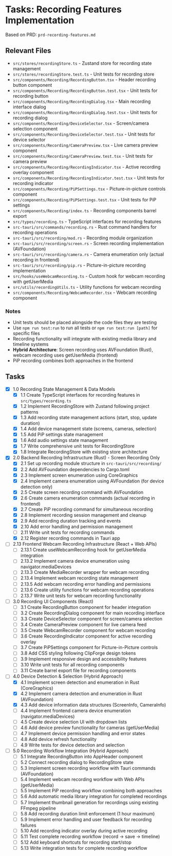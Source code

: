 # Tasks: Recording Features Implementation

Based on PRD: `prd-recording-features.md`

## Relevant Files

- `src/stores/recordingStore.ts` - Zustand store for recording state management
- `src/stores/recordingStore.test.ts` - Unit tests for recording store
- `src/components/Recording/RecordingButton.tsx` - Header recording button component
- `src/components/Recording/RecordingButton.test.tsx` - Unit tests for recording button
- `src/components/Recording/RecordingDialog.tsx` - Main recording interface dialog
- `src/components/Recording/RecordingDialog.test.tsx` - Unit tests for recording dialog
- `src/components/Recording/DeviceSelector.tsx` - Screen/camera selection component
- `src/components/Recording/DeviceSelector.test.tsx` - Unit tests for device selector
- `src/components/Recording/CameraPreview.tsx` - Live camera preview component
- `src/components/Recording/CameraPreview.test.tsx` - Unit tests for camera preview
- `src/components/Recording/RecordingIndicator.tsx` - Active recording overlay component
- `src/components/Recording/RecordingIndicator.test.tsx` - Unit tests for recording indicator
- `src/components/Recording/PiPSettings.tsx` - Picture-in-picture controls component
- `src/components/Recording/PiPSettings.test.tsx` - Unit tests for PiP settings
- `src/components/Recording/index.ts` - Recording components barrel export
- `src/types/recording.ts` - TypeScript interfaces for recording features
- `src-tauri/src/commands/recording.rs` - Rust command handlers for recording operations
- `src-tauri/src/recording/mod.rs` - Recording module organization
- `src-tauri/src/recording/screen.rs` - Screen recording implementation (AVFoundation)
- `src-tauri/src/recording/camera.rs` - Camera enumeration only (actual recording in frontend)
- `src-tauri/src/recording/pip.rs` - Picture-in-picture recording implementation
- `src/hooks/useWebcamRecording.ts` - Custom hook for webcam recording with getUserMedia
- `src/utils/recordingUtils.ts` - Utility functions for webcam recording
- `src/components/Recording/WebcamRecorder.tsx` - Webcam recording component

### Notes

- Unit tests should be placed alongside the code files they are testing
- Use `npm run test:run` to run all tests or `npm run test:run [path]` for specific files
- Recording functionality will integrate with existing media library and timeline systems
- **Hybrid Architecture**: Screen recording uses AVFoundation (Rust), webcam recording uses getUserMedia (frontend)
- PiP recording combines both approaches in the frontend

## Tasks

- [x] 1.0 Recording State Management & Data Models
  - [x] 1.1 Create TypeScript interfaces for recording features in `src/types/recording.ts`
  - [x] 1.2 Implement RecordingStore with Zustand following project patterns
  - [x] 1.3 Add recording state management actions (start, stop, update duration)
  - [x] 1.4 Add device management state (screens, cameras, selection)
  - [x] 1.5 Add PiP settings state management
  - [x] 1.6 Add audio settings state management
  - [x] 1.7 Write comprehensive unit tests for RecordingStore
  - [x] 1.8 Integrate RecordingStore with existing store architecture

- [x] 2.0 Backend Recording Infrastructure (Rust) - Screen Recording Only
  - [x] 2.1 Set up recording module structure in `src-tauri/src/recording/`
  - [x] 2.2 Add AVFoundation dependencies to Cargo.toml
  - [x] 2.3 Implement screen enumeration using CoreGraphics
  - [x] 2.4 Implement camera enumeration using AVFoundation (for device detection only)
  - [x] 2.5 Create screen recording command with AVFoundation
  - [x] 2.6 Create camera enumeration commands (actual recording in frontend)
  - [x] 2.7 Create PiP recording command for simultaneous recording
  - [x] 2.8 Implement recording session management and cleanup
  - [x] 2.9 Add recording duration tracking and events
  - [x] 2.10 Add error handling and permission management
  - [ ] 2.11 Write unit tests for recording commands
  - [x] 2.12 Register recording commands in Tauri app

- [ ] 2.13 Frontend Webcam Recording Infrastructure (React + Web APIs)
  - [ ] 2.13.1 Create useWebcamRecording hook for getUserMedia integration
  - [ ] 2.13.2 Implement camera device enumeration using navigator.mediaDevices
  - [ ] 2.13.3 Create MediaRecorder wrapper for webcam recording
  - [ ] 2.13.4 Implement webcam recording state management
  - [ ] 2.13.5 Add webcam recording error handling and permissions
  - [ ] 2.13.6 Create utility functions for webcam recording operations
  - [ ] 2.13.7 Write unit tests for webcam recording functionality

- [ ] 3.0 Recording UI Components (React)
  - [ ] 3.1 Create RecordingButton component for header integration
  - [ ] 3.2 Create RecordingDialog component for main recording interface
  - [ ] 3.3 Create DeviceSelector component for screen/camera selection
  - [ ] 3.4 Create CameraPreview component for live camera feed
  - [ ] 3.5 Create WebcamRecorder component for webcam recording
  - [ ] 3.6 Create RecordingIndicator component for active recording overlay
  - [ ] 3.7 Create PiPSettings component for Picture-in-Picture controls
  - [ ] 3.8 Add CSS styling following ClipForge design tokens
  - [ ] 3.9 Implement responsive design and accessibility features
  - [ ] 3.10 Write unit tests for all recording components
  - [ ] 3.11 Create barrel export file for recording components

- [ ] 4.0 Device Detection & Selection (Hybrid Approach)
  - [x] 4.1 Implement screen detection and enumeration in Rust (CoreGraphics)
  - [x] 4.2 Implement camera detection and enumeration in Rust (AVFoundation)
  - [x] 4.3 Add device information data structures (ScreenInfo, CameraInfo)
  - [ ] 4.4 Implement frontend camera device enumeration (navigator.mediaDevices)
  - [ ] 4.5 Create device selection UI with dropdown lists
  - [ ] 4.6 Add device preview functionality for cameras (getUserMedia)
  - [ ] 4.7 Implement device permission handling and error states
  - [ ] 4.8 Add device refresh functionality
  - [ ] 4.9 Write tests for device detection and selection

- [ ] 5.0 Recording Workflow Integration (Hybrid Approach)
  - [ ] 5.1 Integrate RecordingButton into AppHeader component
  - [ ] 5.2 Connect recording dialog to RecordingStore state
  - [ ] 5.3 Implement screen recording workflow with Tauri commands (AVFoundation)
  - [ ] 5.4 Implement webcam recording workflow with Web APIs (getUserMedia)
  - [ ] 5.5 Implement PiP recording workflow combining both approaches
  - [ ] 5.6 Add automatic media library integration for completed recordings
  - [ ] 5.7 Implement thumbnail generation for recordings using existing FFmpeg pipeline
  - [ ] 5.8 Add recording duration limit enforcement (1 hour maximum)
  - [ ] 5.9 Implement error handling and user feedback for recording failures
  - [ ] 5.10 Add recording indicator overlay during active recording
  - [ ] 5.11 Test complete recording workflow (record → save → timeline)
  - [ ] 5.12 Add keyboard shortcuts for recording start/stop
  - [ ] 5.13 Write integration tests for complete recording workflow
